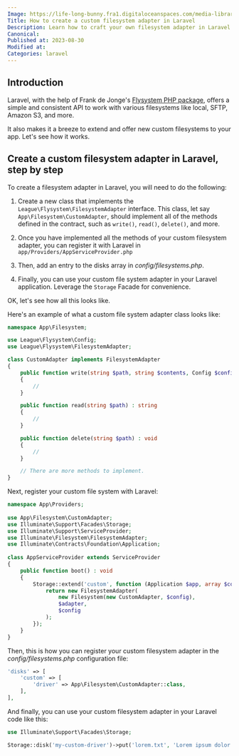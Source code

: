 ```yaml
---
Image: https://life-long-bunny.fra1.digitaloceanspaces.com/media-library/production/54/556_w0wcly.jpg
Title: How to create a custom filesystem adapter in Laravel
Description: Learn how to craft your own filesystem adapter in Laravel.
Canonical: 
Published at: 2023-08-30
Modified at: 
Categories: laravel
---
```


## Introduction

Laravel, with the help of Frank de Jonge's [Flysystem PHP package](https://github.com/thephpleague/flysystem), offers a simple and consistent API to work with various filesystems like local, SFTP, Amazon S3, and more.

It also makes it a breeze to extend and offer new custom filesystems to your app. Let's see how it works.

## Create a custom filesystem adapter in Laravel, step by step

To create a filesystem adapter in Laravel, you will need to do the following:

1. Create a new class that implements the `League\Flysystem\FilesystemAdapter` interface. This class, let say `App\Filesystem\CustomAdapter`, should implement all of the methods defined in the contract, such as `write()`, `read()`, `delete()`, and more.

2. Once you have implemented all the methods of your custom filesystem adapter, you can register it with Laravel in `app/Providers/AppServiceProvider.php`

3. Then, add an entry to the disks array in *config/filesystems.php*.

4. Finally, you can use your custom file system adapter in your Laravel application. Leverage the `Storage` Facade for convenience.

OK, let's see how all this looks like.

Here's an example of what a custom file system adapter class looks like:

```php
namespace App\Filesystem;

use League\Flysystem\Config;
use League\Flysystem\FilesystemAdapter;

class CustomAdapter implements FilesystemAdapter
{
    public function write(string $path, string $contents, Config $config) : void
    {
        //
    }

    public function read(string $path) : string
    {
        //
    }

    public function delete(string $path) : void
    {
        //
    }

    // There are more methods to implement.
}
```

Next, register your custom file system with Laravel:

```php
namespace App\Providers;
 
use App\Filesystem\CustomAdapter;
use Illuminate\Support\Facades\Storage;
use Illuminate\Support\ServiceProvider;
use Illuminate\Filesystem\FilesystemAdapter;
use Illuminate\Contracts\Foundation\Application;
 
class AppServiceProvider extends ServiceProvider
{
    public function boot() : void
    {
        Storage::extend('custom', function (Application $app, array $config) {
            return new FilesystemAdapter(
                new Filesystem(new CustomAdapter, $config),
                $adapter,
                $config
            );
        });
    }
}
```

Then, this is how you can register your custom filesystem adapter in the *config/filesystems.php* configuration file:

```php
'disks' => [
    'custom' => [
        'driver' => App\Filesystem\CustomAdapter::class,
    ],
],
```

And finally, you can use your custom filesystem adapter in your Laravel code like this:

```php
use Illuminate\Support\Facades\Storage;

Storage::disk('my-custom-driver')->put('lorem.txt', 'Lorem ipsum dolor sit amet.');
```

